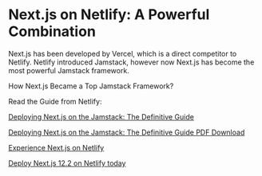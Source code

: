 # Next.js on Netlify: A Powerful Combination

Next.js has been developed by Vercel, which is a direct competitor to Netlify. Netlify introduced Jamstack, however now Next.js has become the most powerful Jamstack framework.

How Next.js Became a Top Jamstack Framework?

Read the Guide from Netlify:

[Deploying Next.js on the Jamstack: The Definitive Guide](https://www.netlify.com/resources/guides/next-js-on-the-jamstack/)

[Deploying Next.js on the Jamstack: The Definitive Guide PDF Download](https://www.netlify.com/pdf/nextjs-on-jamstack-ebook.pdf)

[Experience Next.js on Netlify](https://www.netlify.com/with/nextjs/)

[Deploy Next.js 12.2 on Netlify today](https://www.netlify.com/blog/deploy-nextjs-12-2/)

